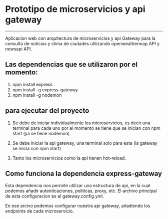 # Prototipo de microservicios y api gateway

***
Aplicacion web con arquitectura de microservicios y api Gateway para la consulta de noticias y clima de ciudades utilizando openweathermap API y newsapi API.

## Las dependencias que se utilizaron por el momento:

1. npm install express
2. npm install -g express-gateway
3. npm install -g nodemon

## para ejecutar  del proyecto

1. Se debe de iniciar individualmente los microservicios, es decir una terminal para cada uno
    por el momento se tiene que se inician con npm start (ya se tiene nodemon)
2. Se debe iniciar la api gateway, una terminal solo para esta (la gateway se inicia con npm start)

3. Tanto los microservicios como la api tienen hot-reload.

## Como funciona la dependencia express-gateway

Esta dependencia nos permite utilizar una estructura de api, en la cual podemos añadir autenticaciones, politicas, proxy, etc. El archivo principal de esta configuracion es el gateway.config.yml.

En ese arcivo podemos configurar nuestra api gateway, añadiendo los endpoints de cada microservicio.

